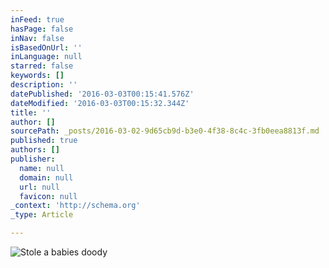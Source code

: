 ```yaml
---
inFeed: true
hasPage: false
inNav: false
isBasedOnUrl: ''
inLanguage: null
starred: false
keywords: []
description: ''
datePublished: '2016-03-03T00:15:41.576Z'
dateModified: '2016-03-03T00:15:32.344Z'
title: ''
author: []
sourcePath: _posts/2016-03-02-9d65cb9d-b3e0-4f38-8c4c-3fb0eea8813f.md
published: true
authors: []
publisher:
  name: null
  domain: null
  url: null
  favicon: null
_context: 'http://schema.org'
_type: Article

---
```

![Stole a babies doody](https://s3-us-west-2.amazonaws.com/the-grid-img/p/fd6af883e52d4a41170f3722e2ddb736d7c3451b.jpg)